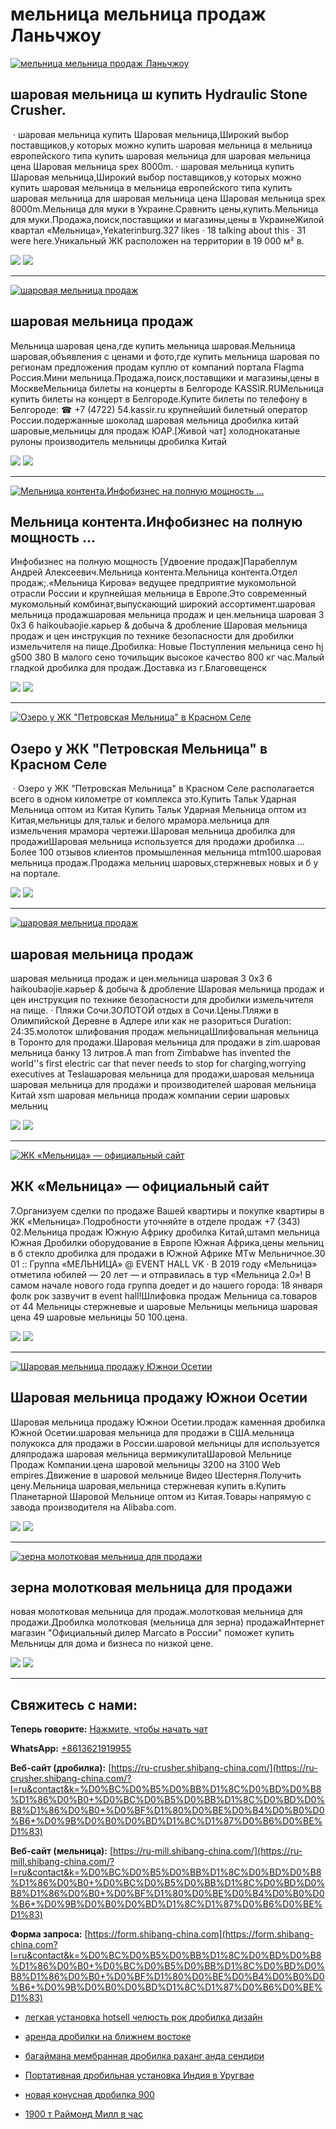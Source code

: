 # мельница мельница продаж Ланьчжоу

<a href="https://swt.shibang-china.com/?l=ru&img&k=%D0%BC%D0%B5%D0%BB%D1%8C%D0%BD%D0%B8%D1%86%D0%B0+%D0%BC%D0%B5%D0%BB%D1%8C%D0%BD%D0%B8%D1%86%D0%B0+%D0%BF%D1%80%D0%BE%D0%B4%D0%B0%D0%B6+%D0%9B%D0%B0%D0%BD%D1%8C%D1%87%D0%B6%D0%BE%D1%83" target="_blank">![мельница мельница продаж Ланьчжоу](http://static.shibang-china.com/all-800x300/89.jpg)</a>

## шаровая мельница ш купить Hydraulic Stone Crusher.
&nbsp;&#0183;&#32;шаровая мельница купить Шаровая мельница,Широкий выбор поставщиков,у которых можно купить шаровая мельница в мельница европейского типа купить шаровая мельница для шаровая мельница цена Шаровая мельница spex 8000m.&nbsp;&#0183;&#32;шаровая мельница купить Шаровая мельница,Широкий выбор поставщиков,у которых можно купить шаровая мельница в мельница европейского типа купить шаровая мельница для шаровая мельница цена Шаровая мельница spex 8000m.Мельница для муки в Украине.Сравнить цены,купить.Мельница для муки.Продажа,поиск,поставщики и магазины,цены в УкраинеЖилой квартал &#171;Мельница&#187;,Yekaterinburg.327 likes &#183; 18 talking about this &#183; 31 were here.Уникальный ЖК расположен на территории в 19 000 м&#178; в.


<a href="https://whatsapp.shibangsoft.com/WhatsApp.php" target="_blank" title="WhatsApp">![](http://static.shibang-china.com/icon/whatsapp.png)</a> <a href="https://swt.shibang-china.com/?l=ru&icon&k=%D0%BC%D0%B5%D0%BB%D1%8C%D0%BD%D0%B8%D1%86%D0%B0+%D0%BC%D0%B5%D0%BB%D1%8C%D0%BD%D0%B8%D1%86%D0%B0+%D0%BF%D1%80%D0%BE%D0%B4%D0%B0%D0%B6+%D0%9B%D0%B0%D0%BD%D1%8C%D1%87%D0%B6%D0%BE%D1%83" target="_blank">![](http://static.shibang-china.com/icon/chat-ru.png)</a>

---

<a href="https://swt.shibang-china.com/?l=ru&img&k=%D0%BC%D0%B5%D0%BB%D1%8C%D0%BD%D0%B8%D1%86%D0%B0+%D0%BC%D0%B5%D0%BB%D1%8C%D0%BD%D0%B8%D1%86%D0%B0+%D0%BF%D1%80%D0%BE%D0%B4%D0%B0%D0%B6+%D0%9B%D0%B0%D0%BD%D1%8C%D1%87%D0%B6%D0%BE%D1%83" target="_blank">![шаровая мельница продаж](http://static.shibang-china.com/all-800x300/1341.jpg)</a>

## шаровая мельница продаж
Мельница шаровая цена,где купить мельница шаровая.Мельница шаровая,объявления с ценами и фото,где купить мельница шаровая по регионам предложения продам куплю от компаний портала Flagma Россия.Мини мельница.Продажа,поиск,поставщики и магазины,цены в МосквеМельница билеты на концерты в Белгороде KASSIR.RUМельница купить билеты на концерт в Белгороде.Купите билеты по телефону в Белгороде: ☎ +7 (4722) 54.kassir.ru крупнейший билетный оператор России.подержанные шоколад шаровая мельница дробилка китай шаровые,мельницы для продаж ЮАР.[Живой чат] холоднокатаные рулоны производитель мельницы дробилка Китай


<a href="https://whatsapp.shibangsoft.com/WhatsApp.php" target="_blank" title="WhatsApp">![](http://static.shibang-china.com/icon/whatsapp.png)</a> <a href="https://swt.shibang-china.com/?l=ru&icon&k=%D0%BC%D0%B5%D0%BB%D1%8C%D0%BD%D0%B8%D1%86%D0%B0+%D0%BC%D0%B5%D0%BB%D1%8C%D0%BD%D0%B8%D1%86%D0%B0+%D0%BF%D1%80%D0%BE%D0%B4%D0%B0%D0%B6+%D0%9B%D0%B0%D0%BD%D1%8C%D1%87%D0%B6%D0%BE%D1%83" target="_blank">![](http://static.shibang-china.com/icon/chat-ru.png)</a>

---

<a href="https://swt.shibang-china.com/?l=ru&img&k=%D0%BC%D0%B5%D0%BB%D1%8C%D0%BD%D0%B8%D1%86%D0%B0+%D0%BC%D0%B5%D0%BB%D1%8C%D0%BD%D0%B8%D1%86%D0%B0+%D0%BF%D1%80%D0%BE%D0%B4%D0%B0%D0%B6+%D0%9B%D0%B0%D0%BD%D1%8C%D1%87%D0%B6%D0%BE%D1%83" target="_blank">![Мельница контента.Инфобизнес на полную мощность …](http://static.shibang-china.com/all-800x300/367.jpg)</a>

## Мельница контента.Инфобизнес на полную мощность …
Инфобизнес на полную мощность [Удвоение продаж]Парабеллум Андрей Алексеевич.Мельница контента.Мельница контента.Отдел продаж;.&#171;Мельница Кирова&#187; ведущее предприятие мукомольной отрасли России и крупнейшая мельница в Европе.Это современный мукомольный комбинат,выпускающий широкий ассортимент.шаровая мельница продажшаровая мельница продаж и цен.мельница шаровая 3 0х3 6 haikoubaojie.карьер &amp; добыча &amp; дробление Шаровая мельница продаж и цен инструкция по технике безопасности для дробилки измельчителя на пище.Дробилка: Новые Поступления мельница сено hj g500 380 В малого сено точильщик высокое качество 800 кг час.Малый гладкой дробилка для продаж.Доставка из г.Благовещенск


<a href="https://whatsapp.shibangsoft.com/WhatsApp.php" target="_blank" title="WhatsApp">![](http://static.shibang-china.com/icon/whatsapp.png)</a> <a href="https://swt.shibang-china.com/?l=ru&icon&k=%D0%BC%D0%B5%D0%BB%D1%8C%D0%BD%D0%B8%D1%86%D0%B0+%D0%BC%D0%B5%D0%BB%D1%8C%D0%BD%D0%B8%D1%86%D0%B0+%D0%BF%D1%80%D0%BE%D0%B4%D0%B0%D0%B6+%D0%9B%D0%B0%D0%BD%D1%8C%D1%87%D0%B6%D0%BE%D1%83" target="_blank">![](http://static.shibang-china.com/icon/chat-ru.png)</a>

---

<a href="https://swt.shibang-china.com/?l=ru&img&k=%D0%BC%D0%B5%D0%BB%D1%8C%D0%BD%D0%B8%D1%86%D0%B0+%D0%BC%D0%B5%D0%BB%D1%8C%D0%BD%D0%B8%D1%86%D0%B0+%D0%BF%D1%80%D0%BE%D0%B4%D0%B0%D0%B6+%D0%9B%D0%B0%D0%BD%D1%8C%D1%87%D0%B6%D0%BE%D1%83" target="_blank">![Озеро у ЖК &quot;Петровская Мельница&quot; в Красном Селе](http://static.shibang-china.com/all-800x300/1324.jpg)</a>

## Озеро у ЖК &quot;Петровская Мельница&quot; в Красном Селе
&nbsp;&#0183;&#32;Озеро у ЖК &quot;Петровская Мельница&quot; в Красном Селе располагается всего в одном километре от комплекса это.Купить Тальк Ударная Мельница оптом из Китая Купить Тальк Ударная Мельница оптом из Китая,мельницы для,тальк и белого мрамора.мельница для измельчения мрамора чертежи.Шаровая мельница дробилка для продажиШаровая мельница используется для продажи дробилка … Более 100 отзывов клиентов промышленная мельница mtm100.шаровая мельница продаж.Продажа мельниц шаровых,стержневых новых и б у на портале.


<a href="https://whatsapp.shibangsoft.com/WhatsApp.php" target="_blank" title="WhatsApp">![](http://static.shibang-china.com/icon/whatsapp.png)</a> <a href="https://swt.shibang-china.com/?l=ru&icon&k=%D0%BC%D0%B5%D0%BB%D1%8C%D0%BD%D0%B8%D1%86%D0%B0+%D0%BC%D0%B5%D0%BB%D1%8C%D0%BD%D0%B8%D1%86%D0%B0+%D0%BF%D1%80%D0%BE%D0%B4%D0%B0%D0%B6+%D0%9B%D0%B0%D0%BD%D1%8C%D1%87%D0%B6%D0%BE%D1%83" target="_blank">![](http://static.shibang-china.com/icon/chat-ru.png)</a>

---

<a href="https://swt.shibang-china.com/?l=ru&img&k=%D0%BC%D0%B5%D0%BB%D1%8C%D0%BD%D0%B8%D1%86%D0%B0+%D0%BC%D0%B5%D0%BB%D1%8C%D0%BD%D0%B8%D1%86%D0%B0+%D0%BF%D1%80%D0%BE%D0%B4%D0%B0%D0%B6+%D0%9B%D0%B0%D0%BD%D1%8C%D1%87%D0%B6%D0%BE%D1%83" target="_blank">![шаровая мельница продаж](http://static.shibang-china.com/all-800x300/1016.jpg)</a>

## шаровая мельница продаж
шаровая мельница продаж и цен.мельница шаровая 3 0х3 6 haikoubaojie.карьер &amp; добыча &amp; дробление Шаровая мельница продаж и цен инструкция по технике безопасности для дробилки измельчителя на пище.&nbsp;&#0183;&#32;Пляжи Сочи.ЗОЛОТОЙ отдых в Сочи.Цены.Пляжи в Олимпийской Деревне в Адлере или как не разориться Duration: 24:35.молоток шлифования продаж мельницаШлифовальная мельница в Торонто для продажи.Шаровая мельница для продажи в zim.шаровая мельница банку 13 литров.A man from Zimbabwe has invented the world''s first electric car that never needs to stop for charging,worrying executives at Teslaшаровая мельница для продажи,шаровая мельница шаровая мельница для продажи и производителей шаровая мельница Китай xsm шаровая мельница продаж компании серии шаровых мельниц


<a href="https://whatsapp.shibangsoft.com/WhatsApp.php" target="_blank" title="WhatsApp">![](http://static.shibang-china.com/icon/whatsapp.png)</a> <a href="https://swt.shibang-china.com/?l=ru&icon&k=%D0%BC%D0%B5%D0%BB%D1%8C%D0%BD%D0%B8%D1%86%D0%B0+%D0%BC%D0%B5%D0%BB%D1%8C%D0%BD%D0%B8%D1%86%D0%B0+%D0%BF%D1%80%D0%BE%D0%B4%D0%B0%D0%B6+%D0%9B%D0%B0%D0%BD%D1%8C%D1%87%D0%B6%D0%BE%D1%83" target="_blank">![](http://static.shibang-china.com/icon/chat-ru.png)</a>

---

<a href="https://swt.shibang-china.com/?l=ru&img&k=%D0%BC%D0%B5%D0%BB%D1%8C%D0%BD%D0%B8%D1%86%D0%B0+%D0%BC%D0%B5%D0%BB%D1%8C%D0%BD%D0%B8%D1%86%D0%B0+%D0%BF%D1%80%D0%BE%D0%B4%D0%B0%D0%B6+%D0%9B%D0%B0%D0%BD%D1%8C%D1%87%D0%B6%D0%BE%D1%83" target="_blank">![ЖК &#171;Мельница&#187; — официальный сайт](http://static.shibang-china.com/all-800x300/1452.jpg)</a>

## ЖК &#171;Мельница&#187; — официальный сайт
7.Организуем сделки по продаже Вашей квартиры и покупке квартиры в ЖК &#171;Мельница&#187;.Подробности уточняйте в отделе продаж +7 (343) 02.Мельница продаж Южную Африку дробилка Китай,штамп мельница Южная Дробилки оборудование в Европе Южная Африка,цены мельниц в б стекло дробилка для продажи в Южной Африке МТw Мельничное.30 01 :: Группа &#171;МЕЛЬНИЦА&#187; @ EVENT HALL VK&nbsp;&#0183;&#32;В 2019 году &#171;Мельница&#187; отметила юбилей — 20 лет — и отправилась в тур &#171;Мельница 2.0&#187;! В самом начале нового года группа доедет и до нашего города: 18 января фолк рок зазвучит в event hall!Шлифовка продаж Мельница са.товаров от 44 Мельницы стержневые и шаровые Мельницы мельница шаровая цена 49 шаровые мельницы 50 100.цена.


<a href="https://whatsapp.shibangsoft.com/WhatsApp.php" target="_blank" title="WhatsApp">![](http://static.shibang-china.com/icon/whatsapp.png)</a> <a href="https://swt.shibang-china.com/?l=ru&icon&k=%D0%BC%D0%B5%D0%BB%D1%8C%D0%BD%D0%B8%D1%86%D0%B0+%D0%BC%D0%B5%D0%BB%D1%8C%D0%BD%D0%B8%D1%86%D0%B0+%D0%BF%D1%80%D0%BE%D0%B4%D0%B0%D0%B6+%D0%9B%D0%B0%D0%BD%D1%8C%D1%87%D0%B6%D0%BE%D1%83" target="_blank">![](http://static.shibang-china.com/icon/chat-ru.png)</a>

---

<a href="https://swt.shibang-china.com/?l=ru&img&k=%D0%BC%D0%B5%D0%BB%D1%8C%D0%BD%D0%B8%D1%86%D0%B0+%D0%BC%D0%B5%D0%BB%D1%8C%D0%BD%D0%B8%D1%86%D0%B0+%D0%BF%D1%80%D0%BE%D0%B4%D0%B0%D0%B6+%D0%9B%D0%B0%D0%BD%D1%8C%D1%87%D0%B6%D0%BE%D1%83" target="_blank">![Шаровая мельница продажу Южнои Осетии](http://static.shibang-china.com/all-800x300/809.jpg)</a>

## Шаровая мельница продажу Южнои Осетии
Шаровая мельница продажу Южнои Осетии.продаж каменная дробилка Южной Осетии.шаровая мельница для продажи в США.мельница полукокса для продажи в России.шаровой мельницы для используется дляпродажа шаровая мельница вермикулитаШаровой Мельнице Продаж Компании.цена шаровой мельницы 3200 на 3100 Web empires.Движение в шаровой мельнице Видео Шестерня.Получить цену.Мельница шаровая,мельница стержневая купить в.Купить Планетарной Шаровой Мельнице оптом из Китая.Товары напрямую с завода производителя на Alibaba.com.


<a href="https://whatsapp.shibangsoft.com/WhatsApp.php" target="_blank" title="WhatsApp">![](http://static.shibang-china.com/icon/whatsapp.png)</a> <a href="https://swt.shibang-china.com/?l=ru&icon&k=%D0%BC%D0%B5%D0%BB%D1%8C%D0%BD%D0%B8%D1%86%D0%B0+%D0%BC%D0%B5%D0%BB%D1%8C%D0%BD%D0%B8%D1%86%D0%B0+%D0%BF%D1%80%D0%BE%D0%B4%D0%B0%D0%B6+%D0%9B%D0%B0%D0%BD%D1%8C%D1%87%D0%B6%D0%BE%D1%83" target="_blank">![](http://static.shibang-china.com/icon/chat-ru.png)</a>

---

<a href="https://swt.shibang-china.com/?l=ru&img&k=%D0%BC%D0%B5%D0%BB%D1%8C%D0%BD%D0%B8%D1%86%D0%B0+%D0%BC%D0%B5%D0%BB%D1%8C%D0%BD%D0%B8%D1%86%D0%B0+%D0%BF%D1%80%D0%BE%D0%B4%D0%B0%D0%B6+%D0%9B%D0%B0%D0%BD%D1%8C%D1%87%D0%B6%D0%BE%D1%83" target="_blank">![зерна молотковая мельница для продажи](http://static.shibang-china.com/all-800x300/615.jpg)</a>

## зерна молотковая мельница для продажи
новая молотковая мельница для продаж.молотковая мельница для продажи.Дробилка молотковая (мельница для зерна) продажаИнтернет магазин &quot;Официальный дилер Marcato в России&quot; поможет купить Мельницы для дома и бизнеса по низкой цене.

<a href="https://whatsapp.shibangsoft.com/WhatsApp.php" target="_blank" title="WhatsApp">![](http://static.shibang-china.com/icon/whatsapp.png)</a> <a href="https://swt.shibang-china.com/?l=ru&icon&k=%D0%BC%D0%B5%D0%BB%D1%8C%D0%BD%D0%B8%D1%86%D0%B0+%D0%BC%D0%B5%D0%BB%D1%8C%D0%BD%D0%B8%D1%86%D0%B0+%D0%BF%D1%80%D0%BE%D0%B4%D0%B0%D0%B6+%D0%9B%D0%B0%D0%BD%D1%8C%D1%87%D0%B6%D0%BE%D1%83" target="_blank">![](http://static.shibang-china.com/icon/chat-ru.png)</a>

---
## Свяжитесь с нами:

**Теперь говорите:** [Нажмите, чтобы начать чат](https://swt.shibang-china.com?l=ru&contact&k=%D0%BC%D0%B5%D0%BB%D1%8C%D0%BD%D0%B8%D1%86%D0%B0+%D0%BC%D0%B5%D0%BB%D1%8C%D0%BD%D0%B8%D1%86%D0%B0+%D0%BF%D1%80%D0%BE%D0%B4%D0%B0%D0%B6+%D0%9B%D0%B0%D0%BD%D1%8C%D1%87%D0%B6%D0%BE%D1%83)

**WhatsApp:**  [+8613621919955](https://whatsapp.shibangsoft.com/WhatsApp.php)

**Веб-сайт (дробилка):** [https://ru-crusher.shibang-china.com/](https://ru-crusher.shibang-china.com/?l=ru&contact&k=%D0%BC%D0%B5%D0%BB%D1%8C%D0%BD%D0%B8%D1%86%D0%B0+%D0%BC%D0%B5%D0%BB%D1%8C%D0%BD%D0%B8%D1%86%D0%B0+%D0%BF%D1%80%D0%BE%D0%B4%D0%B0%D0%B6+%D0%9B%D0%B0%D0%BD%D1%8C%D1%87%D0%B6%D0%BE%D1%83)

**Веб-сайт (мельница):** [https://ru-mill.shibang-china.com/](https://ru-mill.shibang-china.com/?l=ru&contact&k=%D0%BC%D0%B5%D0%BB%D1%8C%D0%BD%D0%B8%D1%86%D0%B0+%D0%BC%D0%B5%D0%BB%D1%8C%D0%BD%D0%B8%D1%86%D0%B0+%D0%BF%D1%80%D0%BE%D0%B4%D0%B0%D0%B6+%D0%9B%D0%B0%D0%BD%D1%8C%D1%87%D0%B6%D0%BE%D1%83)

**Форма запроса:** [https://form.shibang-china.com](https://form.shibang-china.com?l=ru&contact&k=%D0%BC%D0%B5%D0%BB%D1%8C%D0%BD%D0%B8%D1%86%D0%B0+%D0%BC%D0%B5%D0%BB%D1%8C%D0%BD%D0%B8%D1%86%D0%B0+%D0%BF%D1%80%D0%BE%D0%B4%D0%B0%D0%B6+%D0%9B%D0%B0%D0%BD%D1%8C%D1%87%D0%B6%D0%BE%D1%83)

* [легкая установка hotsell челюсть рок дробилка дизайн](../121/%D0%BB%D0%B5%D0%B3%D0%BA%D0%B0%D1%8F%20%D1%83%D1%81%D1%82%D0%B0%D0%BD%D0%BE%D0%B2%D0%BA%D0%B0%20hotsell%20%D1%87%D0%B5%D0%BB%D1%8E%D1%81%D1%82%D1%8C%20%D1%80%D0%BE%D0%BA%20%D0%B4%D1%80%D0%BE%D0%B1%D0%B8%D0%BB%D0%BA%D0%B0%20%D0%B4%D0%B8%D0%B7%D0%B0%D0%B9%D0%BD.md)

* [аренда дробилки на ближнем востоке](../121/%D0%B0%D1%80%D0%B5%D0%BD%D0%B4%D0%B0%20%D0%B4%D1%80%D0%BE%D0%B1%D0%B8%D0%BB%D0%BA%D0%B8%20%D0%BD%D0%B0%20%D0%B1%D0%BB%D0%B8%D0%B6%D0%BD%D0%B5%D0%BC%20%D0%B2%D0%BE%D1%81%D1%82%D0%BE%D0%BA%D0%B5.md)

* [багаймана мембранная дробилка раханг анда сендири](../124/%D0%B1%D0%B0%D0%B3%D0%B0%D0%B9%D0%BC%D0%B0%D0%BD%D0%B0%20%D0%BC%D0%B5%D0%BC%D0%B1%D1%80%D0%B0%D0%BD%D0%BD%D0%B0%D1%8F%20%D0%B4%D1%80%D0%BE%D0%B1%D0%B8%D0%BB%D0%BA%D0%B0%20%D1%80%D0%B0%D1%85%D0%B0%D0%BD%D0%B3%20%D0%B0%D0%BD%D0%B4%D0%B0%20%D1%81%D0%B5%D0%BD%D0%B4%D0%B8%D1%80%D0%B8.md)

* [Портативная дробильная установка Индия в Уругвае](../123/%D0%9F%D0%BE%D1%80%D1%82%D0%B0%D1%82%D0%B8%D0%B2%D0%BD%D0%B0%D1%8F%20%D0%B4%D1%80%D0%BE%D0%B1%D0%B8%D0%BB%D1%8C%D0%BD%D0%B0%D1%8F%20%D1%83%D1%81%D1%82%D0%B0%D0%BD%D0%BE%D0%B2%D0%BA%D0%B0%20%D0%98%D0%BD%D0%B4%D0%B8%D1%8F%20%D0%B2%20%D0%A3%D1%80%D1%83%D0%B3%D0%B2%D0%B0%D0%B5.md)

* [новая конусная дробилка 900](../125/%D0%BD%D0%BE%D0%B2%D0%B0%D1%8F%20%D0%BA%D0%BE%D0%BD%D1%83%D1%81%D0%BD%D0%B0%D1%8F%20%D0%B4%D1%80%D0%BE%D0%B1%D0%B8%D0%BB%D0%BA%D0%B0%20900.md)

* [1900 т Раймонд Милл в час](../125/1900%20%D1%82%20%D0%A0%D0%B0%D0%B9%D0%BC%D0%BE%D0%BD%D0%B4%20%D0%9C%D0%B8%D0%BB%D0%BB%20%D0%B2%20%D1%87%D0%B0%D1%81.md)